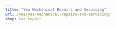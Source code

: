 ```yaml
---
title: "Yea Mechanical Repairs and Servicing"
url: /yea/yea-mechanical-repairs-and-servicing/
shop: car repair
---
```

